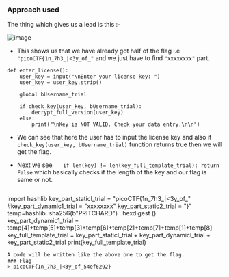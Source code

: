 ### Approach used 
The thing which gives us a lead is this :-

![image](https://github.com/UselessAaka/picoCTF-Writeups/assets/148384618/36f32361-d0dc-464f-94a7-7a9466a39b9f)

* This shows us that we have already got half of the flag i.e `"picoCTF{1n_7h3_|<3y_of_"` and we just have to find `"xxxxxxxx"` part.
```
def enter_license():
    user_key = input("\nEnter your license key: ")
    user_key = user_key.strip()

    global bUsername_trial
    
    if check_key(user_key, bUsername_trial):
        decrypt_full_version(user_key)
    else:
        print("\nKey is NOT VALID. Check your data entry.\n\n")
```
* We can see that here the user has to input the license key and also if `check_key(user_key, bUsername_trial)` function returns true then we will get the flag.

* Next we see `    if len(key) != len(key_full_template_trial):
        return False ` which basically checks if the length of the key and our flag is same or not.
  ```
import hashlib
key_part_staticl_trial = "picoCTF{1n_7h3_|<3y_of_"
#key_part_dynamic1_trial = "xxxxxxxx"
key_part_static2_trial = "}"
temp=hashlib. sha256(b"PRITCHARD") . hexdigest ()
key_part_dynamic1_trial = temp[4]+temp[5]+temp[3]+temp[6]+temp[2]+temp[7]+temp[1]+temp[8]
key_full_template_trial = key_part_staticl_trial + key_part_dynamicl_trial + key_part_static2_trial
print(key_full_template_trial)
```
A code will be written like the above one to get the flag.
### Flag
> picoCTF{1n_7h3_|<3y_of_54ef6292}
